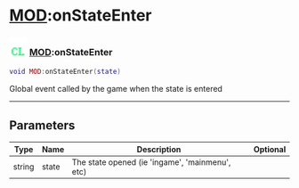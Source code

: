 # [MOD](../mod/README.md):onStateEnter

### <img src="../../.gitbook/assets/client.png" width="32" height="32" /> [MOD](../mod/README.md):onStateEnter

```lua
void MOD:onStateEnter(state)
```

Global event called by the game when the state is entered<br>

-----------------
## Parameters

| Type   | Name | Description | Optional |
| ------ | ---- | ----------- | -------: |
| string | state | The state opened (ie 'ingame', 'mainmenu', etc) |  |
